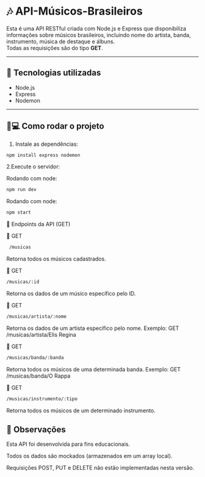 # 🎶 API-Músicos-Brasileiros

Esta é uma API RESTful criada com Node.js e Express que disponibiliza informações sobre músicos brasileiros, incluindo nome do artista, banda, instrumento, música de destaque e álbuns.  
Todas as requisições são do tipo **GET**.

---

## 🚀 Tecnologias utilizadas

- Node.js  
- Express  
- Nodemon  

---

## 🧑💻 Como rodar o projeto

1. Instale as dependências:
```bash
npm install express nodemon
```
2.Execute o servidor:

Rodando com node:
```bash
npm run dev
```

Rodando com node:
```bash
npm start
```

📌 Endpoints da API (GET)

🔹 GET
```bash
 /musicas
```
Retorna todos os músicos cadastrados.

🔹 GET 
 ```bash
 /musicas/:id
```
Retorna os dados de um músico específico pelo ID.

🔹 GET 
```bash
/musicas/artista/:nome
```
Retorna os dados de um artista específico pelo nome.
Exemplo: GET /musicas/artista/Elis Regina

🔹 GET 
```bash
/musicas/banda/:banda
```
Retorna todos os músicos de uma determinada banda.
Exemplo: GET /musicas/banda/O Rappa

🔹 GET 
```bash
/musicas/instrumento/:tipo
```
Retorna todos os músicos de um determinado instrumento.


## 📄 Observações
Esta API foi desenvolvida para fins educacionais.

Todos os dados são mockados (armazenados em um array local).

Requisições POST, PUT e DELETE não estão implementadas nesta versão.
